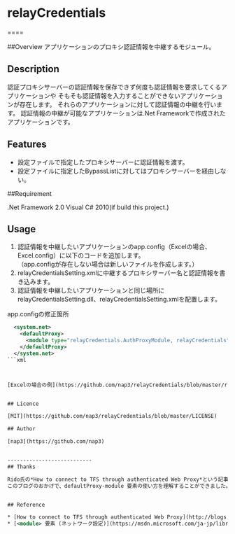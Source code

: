 ﻿# relayCredentials
====

##Overview
アプリケーションのプロキシ認証情報を中継するモジュール。


## Description
認証プロキシサーバーの認証情報を保存できず何度も認証情報を要求してくるアプリケーションや
そもそも認証情報を入力することができないアプリケーションが存在します。
それらのアプリケーションに対して認証情報の中継を行います。
認証情報の中継が可能なアプリケーションは.Net Frameworkで作成されたアプリケーションです。



## Features
* 設定ファイルで指定したプロキシサーバーに認証情報を渡す。
* 設定ファイルに指定したBypassListに対してはプロキシサーバーを経由しない。

##Requirement

.Net Framework 2.0
Visual C# 2010(if build this project.)


## Usage
1. 認証情報を中継したいアプリケーションのapp.config（Excelの場合、Excel.config）に以下のコードを追加します。  
（app.configが存在しない場合は新しいファイルを作成します。）
1. relayCredentialsSetting.xmlに中継するプロキシサーバー名と認証情報を書き込みます。
1. 認証情報を中継したいアプリケーションと同じ場所にrelayCredentialsSetting.dll、relayCredentialsSetting.xmlを配置します。


app.configの修正箇所

```xml
  <system.net>
    <defaultProxy>
      <module type="relayCredentials.AuthProxyModule, relayCredentials"/>
    </defaultProxy>
  </system.net>
```xml



[Excelの場合の例](https://github.com/nap3/relayCredentials/blob/master/relayCredentials/Excel.exe.config)


## Licence

[MIT](https://github.com/nap3/relayCredentials/blob/master/LICENSE)

## Author

[nap3](https://github.com/nap3)


---------------------------
## Thanks

Rido氏の*How to connect to TFS through authenticated Web Proxy*という記事に書かれているRido.AuthProxyからヒントをもらっています。
このブログのおかげで、defaultProxy-module 要素の使い方を理解することができました。


## Reference

* [How to connect to TFS through authenticated Web Proxy](http://blogs.msdn.com/b/rido/archive/2010/05/06/how-to-connect-to-tfs-through-authenticated-web-proxy.aspx)
* [<module> 要素 (ネットワーク設定)](https://msdn.microsoft.com/ja-jp/library/6w93fssz(v=vs.110).aspx)

